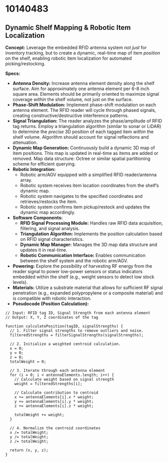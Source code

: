 # 10140483

## Dynamic Shelf Mapping & Robotic Item Localization

**Concept:** Leverage the embedded RFID antenna system *not just* for inventory tracking, but to create a dynamic, real-time map of item *position* on the shelf, enabling robotic item localization for automated picking/restocking.

**Specs:**

*   **Antenna Density:** Increase antenna element density along the shelf surface. Aim for approximately one antenna element per 6-8 inch square area. Elements should be primarily oriented to maximize signal coverage *within* the shelf volume, not just on the surface.
*   **Phase-Shift Modulation:** Implement phase-shift modulation on each antenna element. The RFID reader will cycle through phased signals, creating constructive/destructive interference patterns.
*   **Signal Triangulation:** The reader analyzes the phase/amplitude of RFID tag returns. Employ a triangulation algorithm (similar to sonar or LiDAR) to determine the *precise* 3D position of each tagged item *within* the shelf volume.  Algorithm should account for signal reflections and attenuation.
*   **Dynamic Map Generation:** Continuously build a dynamic 3D map of item positions. This map is updated in real-time as items are added or removed. Map data structure: Octree or similar spatial partitioning scheme for efficient querying.
*   **Robotic Integration:**
    *   Robotic arm/AGV equipped with a simplified RFID reader/antenna array.
    *   Robotic system receives item location coordinates from the shelf’s dynamic map.
    *   Robotic system navigates to the specified coordinates and retrieves/restocks the item.
    *   Robotic system confirms item pickup/restock and updates the dynamic map accordingly.
*   **Software Components:**
    *   **RFID Signal Processing Module:** Handles raw RFID data acquisition, filtering, and signal analysis.
    *   **Triangulation Algorithm:** Implements the position calculation based on RFID signal characteristics.
    *   **Dynamic Map Manager:** Manages the 3D map data structure and updates it in real-time.
    *   **Robotic Communication Interface:** Enables communication between the shelf system and the robotic arm/AGV.
*   **Powering:** Explore the possibility of harvesting RF energy from the reader signal to power low-power sensors or status indicators embedded within the shelf (e.g., weight sensors to detect low stock levels).
*   **Materials:** Utilize a substrate material that allows for sufficient RF signal penetration (e.g., expanded polypropylene or a composite material) and is compatible with robotic interaction.
*   **Pseudocode (Position Calculation):**

```
// Input: RFID tag ID, Signal Strength from each antenna element
// Output: X, Y, Z coordinates of the tag

function calculatePosition(tagID, signalStrengths) {
  // 1. Filter signal strengths to remove outliers and noise.
  filteredStrengths = filterSignalStrengths(signalStrengths);

  // 2. Initialize a weighted centroid calculation.
  x = 0;
  y = 0;
  z = 0;
  totalWeight = 0;

  // 3. Iterate through each antenna element
  for (i = 0; i < antennaElements.length; i++) {
    // Calculate weight based on signal strength
    weight = filteredStrengths[i];

    // Calculate contribution to centroid
    x += antennaElements[i].x * weight;
    y += antennaElements[i].y * weight;
    z += antennaElements[i].z * weight;

    totalWeight += weight;
  }

  // 4. Normalize the centroid coordinates
  x /= totalWeight;
  y /= totalWeight;
  z /= totalWeight;

  return (x, y, z);
}
```